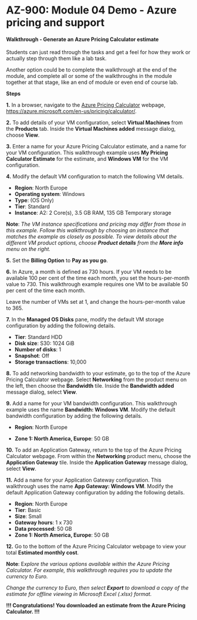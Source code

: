 # AZ-900: Module 04 Demo - Azure pricing and support

#### Walkthrough - Generate an Azure Pricing Calculator estimate

Students can just read through the tasks and get a feel for how they work or actually step through them like a lab task.

Another option could be to complete the walkthrough at the end of the module, and complete all or some of the walkthroughs in the module together at that stage, like an end of module or even end of course lab.

**Steps**

**1.** In a browser, navigate to the [Azure Pricing Calculator](https://azure.microsoft.com/en-us/pricing/calculator/) webpage, https://azure.microsoft.com/en-us/pricing/calculator/.

**2.** To add details of your VM configuration, select **Virtual Machines** from the **Products** tab. Inside the **Virtual Machines added** message dialog, choose **View**.

**3.** Enter a name for your Azure Pricing Calculator estimate, and a name for your VM configuration. This walkthrough example uses **My Pricing Calculator Estimate** for the estimate, and **Windows VM** for the VM configuration.

**4.** Modify the default VM configuration to match the following VM details.

- **Region**: North Europe
- **Operating system**: Windows
- **Type**: (OS Only)
- **Tier**: Standard
- **Instance**: A2: 2 Core(s), 3.5 GB RAM, 135 GB Temporary storage 

**Note**: *The VM instance specifications and pricing may differ from those in this example. Follow this walkthrough by choosing an instance that matches the example as closely as possible. To view details about the different VM product options, choose **Product details** from the **More info** menu on the right.*

**5.** Set the **Billing Option** to **Pay as you go**.

**6.** In Azure, a month is defined as 730 hours. If your VM needs to be available 100 per cent of the time each month, you set the hours-per-month value to 730. This walkthrough example requires one VM to be available 50 per cent of the time each month.

Leave the number of VMs set at 1, and change the hours-per-month value to 365.

**7.** In the **Managed OS Disks** pane, modify the default VM storage configuration by adding the following details.

- **Tier**: Standard HDD 
- **Disk size**: S30: 1024 GiB
- **Number of disks**: 1
- **Snapshot**: Off
- **Storage transactions**: 10,000 

**8.** To add networking bandwidth to your estimate, go to the top of the Azure Pricing Calculator webpage. Select **Networking** from the product menu on the left, then choose the **Bandwidth** tile. Inside the **Bandwidth added** message dialog, select **View**.

**9.** Add a name for your VM bandwidth configuration. This walkthrough example uses the name **Bandwidth: Windows VM**. Modify the default bandwidth configuration by adding the following details.

- **Region**: North Europe 

- **Zone 1: North America, Europe**: 50 GB 

**10.** To add an Application Gateway, return to the top of the Azure Pricing Calculator webpage. From within the **Networking** product menu, choose the **Application Gateway** tile. Inside the **Application Gateway** message dialog, select **View**.

**11.** Add a name for your Application Gateway configuration. This walkthrough uses the name **App Gateway: Windows VM**. Modify the default Application Gateway configuration by adding the following details.

- **Region**: North Europe
- **Tier**: Basic
- **Size**: Small
- **Gateway hours**: 1 x 730
- **Data processed**: 50 GB
- **Zone 1: North America, Europe**: 50 GB 

**12.** Go to the bottom of the Azure Pricing Calculator webpage to view your total **Estimated monthly cost**.



**Note**: E*xplore the various options available within the Azure Pricing Calculator. For example, this walkthrough requires you to update the currency to Euro.*

*Change the currency to Euro, then select **Export** to download a copy of the estimate for offline viewing in Microsoft Excel (.xlsx) format.*



**!!! Congratulations! You downloaded an estimate from the Azure Pricing Calculator. !!!**